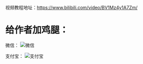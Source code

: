 视频教程地址：https://www.bilibili.com/video/BV1Mz4y1A7Zm/

# 给作者加鸡腿：
微信：
![微信](/blob/main/%E5%BE%AE%E4%BF%A1.png)

支付宝：
![支付宝](/blob/main/%E6%94%AF%E4%BB%98%E5%AE%9D.jpg)

